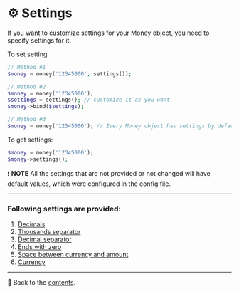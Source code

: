 # ⚙️ Settings
If you want to customize settings for your Money object, you need to specify settings for it.

To set setting:
```php
// Method #1
$money = money('12345000', settings());

// Method #2
$money = money('12345000');
$settings = settings(); // customize it as you want
$money->bind($settings);

// Method #3
$money = money('12345000'); // Every Money object has settings by default even if it is not provided
```

To get settings:
```php
$money = money('12345000');
$money->settings();
```

❗ **NOTE**
All the settings that are not provided or not changed will have default values, which were configured in the config file.

---

### Following settings are provided:
1. [Decimals](/docs/02_settings/decimals.md)
2. [Thousands separator](/docs/02_settings/thousands_separator.md)
3. [Decimal separator](/docs/02_settings/decimal_separator.md)
4. [Ends with zero](/docs/02_settings/ends_with_zero.md)
5. [Space between currency and amount](/docs/02_settings/space_between.md)
6. [Currency](/docs/02_settings/currency.md)

---

📌 Back to the [contents](/README.md#table-of-contents).

